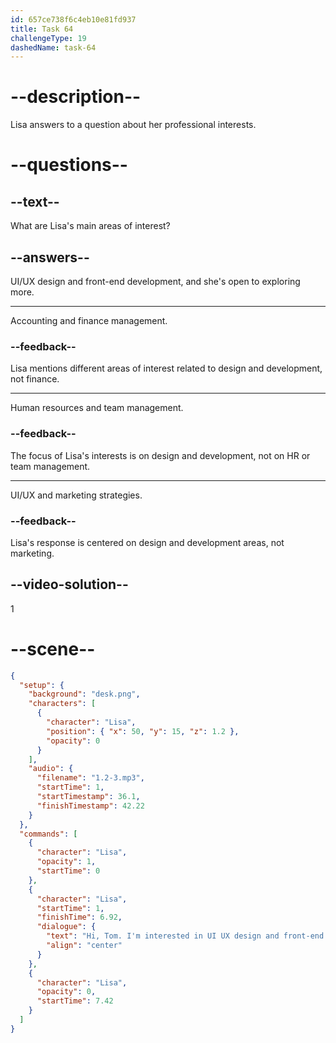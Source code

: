 ```yaml
---
id: 657ce738f6c4eb10e81fd937
title: Task 64
challengeType: 19
dashedName: task-64
---
```


<!--
AUDIO REFERENCE:
Lisa: Hi, Tom. I'm interested in UI/UX design and front-end development, but I'm open to exploring more.
-->

# --description--

Lisa answers to a question about her professional interests.

# --questions--

## --text--

What are Lisa's main areas of interest?

## --answers--

UI/UX design and front-end development, and she's open to exploring more.

---

Accounting and finance management.

### --feedback--

Lisa mentions different areas of interest related to design and development, not finance.

---

Human resources and team management.

### --feedback--

The focus of Lisa's interests is on design and development, not on HR or team management.

---

UI/UX and marketing strategies.

### --feedback--

Lisa's response is centered on design and development areas, not marketing.

## --video-solution--

1

# --scene--

```json
{
  "setup": {
    "background": "desk.png",
    "characters": [
      {
        "character": "Lisa",
        "position": { "x": 50, "y": 15, "z": 1.2 },
        "opacity": 0
      }
    ],
    "audio": {
      "filename": "1.2-3.mp3",
      "startTime": 1,
      "startTimestamp": 36.1,
      "finishTimestamp": 42.22
    }
  },
  "commands": [
    {
      "character": "Lisa",
      "opacity": 1,
      "startTime": 0
    },
    {
      "character": "Lisa",
      "startTime": 1,
      "finishTime": 6.92,
      "dialogue": {
        "text": "Hi, Tom. I'm interested in UI UX design and front-end development, but I'm open to exploring more.",
        "align": "center"
      }
    },
    {
      "character": "Lisa",
      "opacity": 0,
      "startTime": 7.42
    }
  ]
}
```
